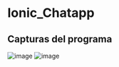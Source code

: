 # Ionic_Chatapp

## Capturas del programa
![image](https://user-images.githubusercontent.com/66330281/228349342-a407b21e-0a06-4ee3-808f-c52772feae95.png)
![image](https://user-images.githubusercontent.com/66330281/228349402-fb5d6fbc-b982-4b95-968e-602f290ee0bd.png)
